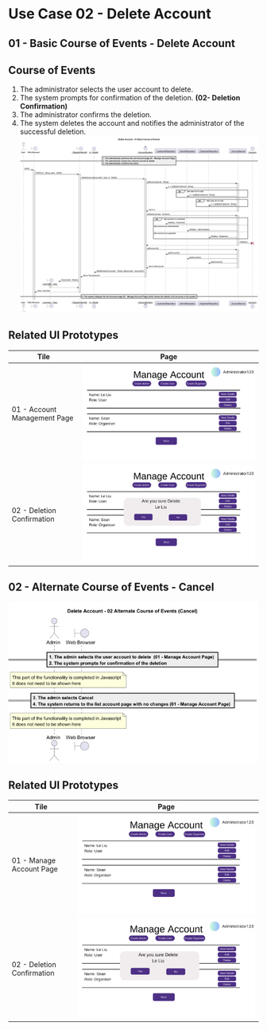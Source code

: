 # Use Case 02 - Delete Account

## 01 - Basic Course of Events - Delete Account

## Course of Events
1. The administrator selects the user account to delete.
2. The system prompts for confirmation of the deletion. **(02- Deletion Confirmation)**
3. The administrator confirms the deletion.
4. The system deletes the account and notifies the administrator of the successful deletion.
   ![](/03-design/usecases/images/02-delete-account-basic.png)

## Related UI Prototypes
| Tile | Page                                                                      |
| --- |---------------------------------------------------------------------------|
| 01 - Account Management Page | ![Account Management Page](/01-requirements/ui/06-manage-account.png)     |
| 02 - Deletion Confirmation | ![Deletion Confirmation](/01-requirements/ui/15-admin-delete-account.png) |

## 02 - Alternate Course of Events - Cancel
![](/03-design/usecases/images/02-delete-account-alternate.png)

## Related UI Prototypes
| Tile                       | Page                                                                      |
|----------------------------|---------------------------------------------------------------------------|
| 01 - Manage Account Page   | ![Account Management Page](/01-requirements/ui/06-manage-account.png)     |
| 02 - Deletion Confirmation | ![Deletion Confirmation](/01-requirements/ui/15-admin-delete-account.png) |

